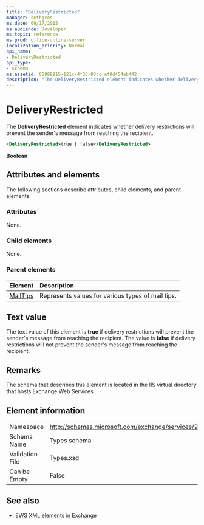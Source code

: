 ```yaml
---
title: "DeliveryRestricted"
manager: sethgros
ms.date: 09/17/2015
ms.audience: Developer
ms.topic: reference
ms.prod: office-online-server
localization_priority: Normal
api_name:
- DeliveryRestricted
api_type:
- schema
ms.assetid: 05989915-121c-4f26-93cc-af8d454ab442
description: "The DeliveryRestricted element indicates whether delivery restrictions will prevent the sender's message from reaching the recipient."
---
```


# DeliveryRestricted

The **DeliveryRestricted** element indicates whether delivery restrictions will prevent the sender's message from reaching the recipient. 
  
```XML
<DeliveryRestricted>true | false</DeliveryRestricted>
```

 **Boolean**
## Attributes and elements

The following sections describe attributes, child elements, and parent elements.
  
### Attributes

None.
  
### Child elements

None.
  
### Parent elements

|**Element**|**Description**|
|:-----|:-----|
|[MailTips](mailtips.md) <br/> |Represents values for various types of mail tips.  <br/> |
   
## Text value

The text value of this element is **true** if delivery restrictions will prevent the sender's message from reaching the recipient. The value is **false** if delivery restrictions will not prevent the sender's message from reaching the recipient. 
  
## Remarks

The schema that describes this element is located in the IIS virtual directory that hosts Exchange Web Services.
  
## Element information

|||
|:-----|:-----|
|Namespace  <br/> |http://schemas.microsoft.com/exchange/services/2006/types  <br/> |
|Schema Name  <br/> |Types schema  <br/> |
|Validation File  <br/> |Types.xsd  <br/> |
|Can be Empty  <br/> |False  <br/> |
   
## See also

- [EWS XML elements in Exchange](ews-xml-elements-in-exchange.md)

